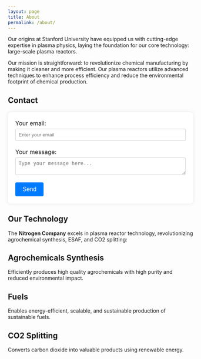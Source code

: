 ```yaml
---
layout: page
title: About
permalink: /about/
---
```


Our origins at Stanford University have equipped us with cutting-edge expertise in plasma physics, laying the foundation for our core technology: large-scale plasma reactors.

Our mission is straightforward: to revolutionize chemical manufacturing by making it cleaner and more efficient. Our plasma reactors utilize advanced techniques to enhance process efficiency and reduce the environmental footprint of chemical production.

## Contact

<!-- modify this form HTML and place wherever you want your form -->
<form action="https://formspree.io/f/xwkgzpey" method="POST" class="my-form">
  <div class="form-group">
    <label for="email">Your email:</label>
    <input type="email" name="email" id="email" placeholder="Enter your email" required>
  </div>
  <div class="form-group">
    <label for="message">Your message:</label>
    <textarea name="message" id="message" placeholder="Type your message here..." required></textarea>
  </div>
  <!-- your other form fields go here -->
  <button type="submit" class="submit-btn">Send</button>
</form>

<style>
.my-form {
    max-width: 600px; /* Set the width of the form */
    margin: 20px auto; /* Center the form horizontally */
    padding: 20px; /* Add some padding inside the form */
    box-shadow: 0 0 10px rgba(0,0,0,0.1); /* Add a subtle shadow */
    background: #fff; /* Set a white background */
    border-radius: 8px; /* Rounded corners */
}

.form-group {
    margin-bottom: 20px; /* Space between form groups */
}

.form-group label {
    display: block; /* Make the label a block to influence full width */
    margin-bottom: 5px; /* Space below the label */
    font-size: 16px; /* Increase font size */
}

.form-group input,
.form-group textarea {
    width: 100%; /* Make input and textarea take up 100% of their container's width */
    padding: 8px; /* Add padding for better readability */
    border: 1px solid #ccc; /* Add a border to the input and textarea */
    border-radius: 4px; /* Rounded corners for inputs and textareas */
}

.submit-btn {
    background-color: #007BFF; /* A nice blue background */
    color: white; /* White text color */
    padding: 10px 20px; /* Padding inside the button */
    border: none; /* No border */
    border-radius: 4px; /* Rounded corners */
    cursor: pointer; /* Pointer cursor on hover */
    font-size: 16px; /* Larger font size */
}

.submit-btn:hover {
    background-color: #0056b3; /* Darken the button when hovered */
}
</style>


## Our Technology

The **Nitrogen Company** excels in plasma reactor technology, revolutionizing agrochemical synthesis, ESAF, and CO2 splitting:

## Agrochemicals Synthesis

Efficiently produces high quality agrochemicals with high purity and reduced environmental impact.

## Fuels

Enables energy-efficient, scalable, and sustainable production of sustainable fuels. 

## CO2 Splitting

Converts carbon dioxide into valuable products using renewable energy. 
